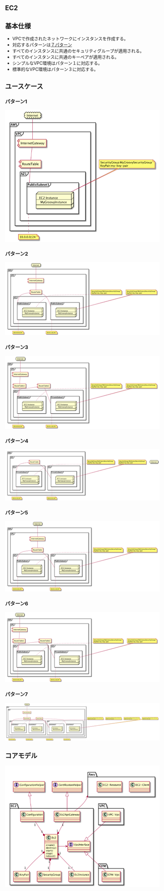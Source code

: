 EC2
---

## 基本仕様
+ VPCで作成されたネットワークにインスタンスを作成する。
+ 対応するパターンは[７パターン](../vpc/vpc.md)
+ すべてのインスタンスに共通のセキュリティグループが適用される。
+ すべてのインスタンスに共通のキーペアが適用される。
+ シンプルなVPC環境はパターン１に対応する。
+ 標準的なVPC環境はパターン３に対応する。

## ユースケース
### パターン1
![](images/ec2_type1.png)

### パターン2
![](images/ec2_type2.png)

### パターン3
![](images/ec2_type3.png)

### パターン4
![](images/ec2_type4.png)

### パターン5
![](images/ec2_type5.png)

### パターン6
![](images/ec2_type6.png)

### パターン7
![](images/ec2_type7.png)


## コアモデル
![](images/ec2_core_model.png)